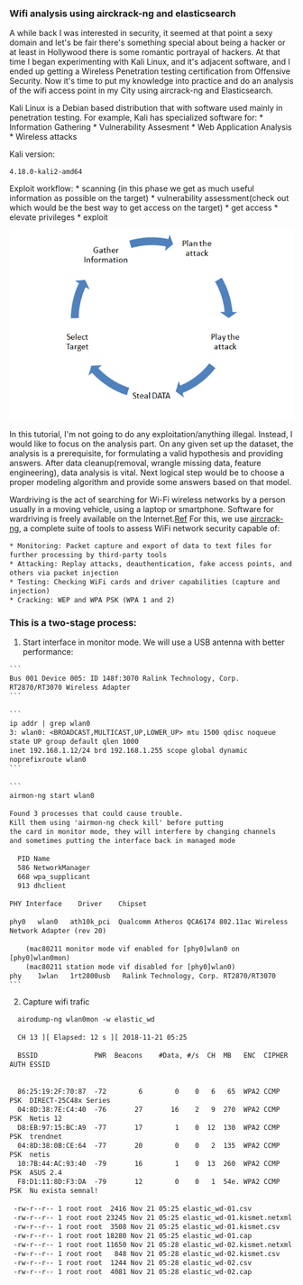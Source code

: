 ### Wifi analysis using airckrack-ng and elasticsearch


A while back I was interested in security, it seemed at that point a sexy domain and let's be fair there's something special about being a hacker or at least in Hollywood there is some romantic portrayal of hackers.
At that time I began experimenting with Kali Linux, and it's adjacent software, and I ended up getting a Wireless Penetration testing certification from Offensive Security.
Now it's time to put my knowledge into practice and do an analysis of the wifi access point in my City using aircrack-ng and Elasticsearch.

Kali Linux is a  Debian based distribution that with software used mainly in penetration testing.
For example, Kali has specialized software for:
    * Information Gathering
    * Vulnerability Assesment
    * Web Application Analysis
    * Wireless attacks 
    

Kali version:

```
4.18.0-kali2-amd64
```

Exploit workflow:
    * scanning (in this phase we get as much useful information as possible on the target)
    * vulnerability assessment(check out which would be the best way to get access on the target)
    * get access
    * elevate privileges
    * exploit

![Img](https://github.com/mpruna/Wifi_analysis_using_Elk_Stack/blob/master/images/exploit_work_flow.png)
    
In this tutorial, I'm not going to do any exploitation/anything illegal. Instead, I would like to focus on the analysis part.
On any given set up the dataset, the analysis is a prerequisite, for formulating a valid hypothesis and providing answers.
After data cleanup(removal, wrangle missing data, feature engineering), data analysis is vital. Next logical step would be to choose a proper modeling algorithm and provide some answers based on that model.


Wardriving is the act of searching for Wi-Fi wireless networks by a person usually in a moving vehicle, using a laptop or smartphone. Software for wardriving is freely available on the Internet.[Ref](https://en.wikipedia.org/wiki/Wardriving)
For this, we use [aircrack-ng]('https://www.aircrack-ng.org/'), a complete suite of tools to assess WiFi network security capable of:

    * Monitoring: Packet capture and export of data to text files for further processing by third-party tools
    * Attacking: Replay attacks, deauthentication, fake access points, and others via packet injection
    * Testing: Checking WiFi cards and driver capabilities (capture and injection)
    * Cracking: WEP and WPA PSK (WPA 1 and 2)
    
### This is a two-stage process:

   1. Start interface in monitor mode. We will use a USB antenna with better performance:
    
    ```
    Bus 001 Device 005: ID 148f:3070 Ralink Technology, Corp. RT2870/RT3070 Wireless Adapter
    ```
    
    ```
    ip addr | grep wlan0
    3: wlan0: <BROADCAST,MULTICAST,UP,LOWER_UP> mtu 1500 qdisc noqueue state UP group default qlen 1000
    inet 192.168.1.12/24 brd 192.168.1.255 scope global dynamic noprefixroute wlan0
    ```
    
    ```
    airmon-ng start wlan0
    
    Found 3 processes that could cause trouble.
    Kill them using 'airmon-ng check kill' before putting
    the card in monitor mode, they will interfere by changing channels
    and sometimes putting the interface back in managed mode

      PID Name
      586 NetworkManager
      668 wpa_supplicant
      913 dhclient

    PHY Interface    Driver    Chipset

    phy0   wlan0   ath10k_pci  Qualcomm Atheros QCA6174 802.11ac Wireless Network Adapter (rev 20)

        (mac80211 monitor mode vif enabled for [phy0]wlan0 on [phy0]wlan0mon)
        (mac80211 station mode vif disabled for [phy0]wlan0)
    phy    1wlan   1rt2800usb   Ralink Technology, Corp. RT2870/RT3070
    ```
    
   2. Capture wifi trafic
   
   ```
     airodump-ng wlan0mon -w elastic_wd
   
     CH 13 ][ Elapsed: 12 s ][ 2018-11-21 05:25                                         
                                                                                                                                                                                                                  
     BSSID              PWR  Beacons    #Data, #/s  CH  MB   ENC  CIPHER AUTH ESSID
                                                                                                                                                                                                                  
                                                                                                                       
     86:25:19:2F:70:87  -72        6        0    0   6   65  WPA2 CCMP   PSK  DIRECT-25C48x Series                                                                                                                    
     04:8D:38:7E:C4:40  -76       27       16    2   9  270  WPA2 CCMP   PSK  Netis 12                                                                                                                                
     D8:EB:97:15:BC:A9  -77       17        1    0  12  130  WPA2 CCMP   PSK  trendnet                                                                                                                                
     04:8D:38:0B:CE:64  -77       20        0    0   2  135  WPA2 CCMP   PSK  netis                                                                                                                                   
     10:7B:44:AC:93:40  -79       16        1    0  13  260  WPA2 CCMP   PSK  ASUS 2.4                                                                                                                                
     F8:D1:11:8D:F3:DA  -79       12        0    0   1  54e. WPA2 CCMP   PSK  Nu exista semnal!                                                                                                                       
         
    -rw-r--r-- 1 root root  2416 Nov 21 05:25 elastic_wd-01.csv
    -rw-r--r-- 1 root root 23245 Nov 21 05:25 elastic_wd-01.kismet.netxml
    -rw-r--r-- 1 root root  3508 Nov 21 05:25 elastic_wd-01.kismet.csv
    -rw-r--r-- 1 root root 18280 Nov 21 05:25 elastic_wd-01.cap
    -rw-r--r-- 1 root root 11650 Nov 21 05:28 elastic_wd-02.kismet.netxml
    -rw-r--r-- 1 root root   848 Nov 21 05:28 elastic_wd-02.kismet.csv
    -rw-r--r-- 1 root root  1244 Nov 21 05:28 elastic_wd-02.csv
    -rw-r--r-- 1 root root  4081 Nov 21 05:28 elastic_wd-02.cap
   ```


    
    
    